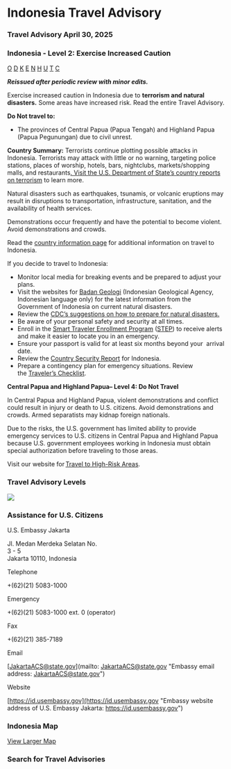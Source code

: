 # Indonesia Travel Advisory

### Travel Advisory April 30, 2025

### Indonesia - Level 2: Exercise Increased Caution

[O](javascript:void(0); "Tool Tip: Other")
[D](javascript:void(0); "Tool Tip: Wrongful Detention")
[K](javascript:void(0); "Tool Tip: Kidnap and Hostage")
[E](javascript:void(0); "Tool Tip: Event")
[N](javascript:void(0); "Tool Tip: Disaster")
[H](javascript:void(0); "Tool Tip: Health")
[U](javascript:void(0); "Tool Tip: Civil Unrest")
[T](javascript:void(0); "Tool Tip: Terrorism")
[C](javascript:void(0); "Tool Tip: Crimes")

***Reissued after periodic review with minor edits.***

Exercise increased caution in Indonesia due to **terrorism and natural disasters.** Some areas have increased risk. Read the entire Travel Advisory.

**Do Not travel to:**

* The provinces of Central Papua (Papua Tengah) and Highland Papua (Papua Pegunungan) due to civil unrest.

**Country Summary:** Terrorists continue plotting possible attacks in Indonesia. Terrorists may attack with little or no warning, targeting police stations, places of worship, hotels, bars, nightclubs, markets/shopping malls, and restaurants[. Visit the U.S. Department of State’s country reports on terrorism](https://www.state.gov/reports/country-reports-on-terrorism-2023/) to learn more.

Natural disasters such as earthquakes, tsunamis, or volcanic eruptions may result in disruptions to transportation, infrastructure, sanitation, and the availability of health services.

Demonstrations occur frequently and have the potential to become violent.  Avoid demonstrations and crowds.

Read the [country information page](https://travel.state.gov/content/travel/en/international-travel/International-Travel-Country-Information-Pages/Indonesia.html) for additional information on travel to Indonesia.

If you decide to travel to Indonesia:

* Monitor local media for breaking events and be prepared to adjust your plans.
* Visit the websites for [Badan Geologi](https://www.bnpb.go.id/) (Indonesian Geological Agency, Indonesian language only) for the latest information from the Government of Indonesia on current natural disasters.
* Review the [CDC’s suggestions on how to prepare for natural disasters.](https://emergency.cdc.gov/planning/index.asp)
* Be aware of your personal safety and security at all times.
* Enroll in the [Smart Traveler Enrollment Program](https://step.state.gov/step/) ([STEP](https://step.state.gov/step/)) to receive alerts and make it easier to locate you in an emergency.
* Ensure your passport is valid for at least six months beyond your  arrival date.
* Review the [Country Security Report](https://www.osac.gov/Content/Report/2f175626-cf19-4566-ad27-1c73ac561a97) for Indonesia.
* Prepare a contingency plan for emergency situations. Review the [Traveler’s Checklist](https://travel.state.gov/content/passports/en/go/checklist.html).

**Central Papua and Highland Papua– Level 4: Do Not Travel**

In Central Papua and Highland Papua, violent demonstrations and conflict could result in injury or death to U.S. citizens. Avoid demonstrations and crowds. Armed separatists may kidnap foreign nationals.

Due to the risks, the U.S. government has limited ability to provide emergency services to U.S. citizens in Central Papua and Highland Papua because U.S. government employees working in Indonesia must obtain special authorization before traveling to those areas.

Visit our website for [Travel to High-Risk Areas](https://travel.state.gov/content/travel/en/international-travel/before-you-go/travelers-with-special-considerations/high-risk-travelers.html).

### Travel Advisory Levels

[![](/content/dam/NEWTravelAssets/images/travel-levelv1.svg)](/content/travel/en/international-travel/before-you-go/about-our-new-products.html "Travel Advisory Levels")

### Assistance for U.S. Citizens

U.S. Embassy Jakarta

Jl. Medan Merdeka Selatan No.  
3 - 5  
Jakarta 10110, Indonesia

Telephone

+(62)(21) 5083-1000

Emergency

+(62)(21) 5083-1000 ext. 0 (operator)

Fax

+(62)(21) 385-7189

Email

[JakartaACS@state.gov](mailto: JakartaACS@state.gov "Embassy email address: JakartaACS@state.gov")

Website

[https://id.usembassy.gov](https://id.usembassy.gov "Embassy website address of U.S. Embassy Jakarta: https://id.usembassy.gov")

### Indonesia Map

[View Larger Map](https://travelmaps.state.gov/TSGMap/?extent=83.446014138,-20.914382003,151.266736014,14.039520885 "Map of Indonesia")



### Search for Travel Advisories